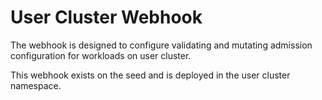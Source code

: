 # User Cluster Webhook

The webhook is designed to configure validating and mutating admission configuration for workloads on user cluster.

This webhook exists on the seed and is deployed in the user cluster namespace.
